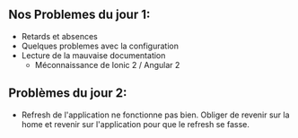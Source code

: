 ## Nos Problemes du jour 1:
- Retards et absences
- Quelques problemes avec la configuration
- Lecture de la mauvaise documentation
  - Méconnaissance de Ionic 2 / Angular 2 
  
  
## Problèmes du jour 2:
- Refresh de l'application ne fonctionne pas bien. Obliger de revenir sur la home et revenir sur l'application pour que le refresh se fasse. 
